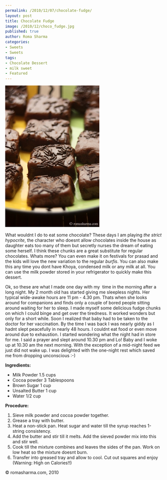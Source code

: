 ```yaml
--- 
permalink: /2010/12/07/chocolate-fudge/
layout: post
title: Chocolate Fudge
image: /2010/12/choco_fudge.jpg
published: true
author: Roma Sharma
categories: 
- Sweets
- Sweets
tags:
- Chocolate Dessert
- milk sweet
- Featured
---
```

<a href="/2010/12/choco_fudge.jpg"><img class="alignnone size-full wp-image-2331" title="choco_fudge" src="/2010/12/choco_fudge.jpg" alt="" width="303" height="455" /></a>

What wouldnt I do to eat some chocolate? These days I am playing <em>the strict hypocrite</em>, the character who doesnt allow chocolates inside the house as daughter eats too many of them but secretly nurses the dream of eating some herself. I think these chunks are a great substitute for regular chocolates. Whats more? You can even make it on festivals for prasad and the kids will love the new variation to the regular <em>burfis</em>. You can also make this any time you dont have Khoya, condensed milk or any milk at all. You can use the milk powder stored in your refrigerator to quickly make this dessert.<!--more-->

Ok, so these are what I made one day with my  time in the morning after a long night. My 2 month old has started giving me sleepless nights. Her typical wide-awake hours are 11 pm - 4.30 pm. Thats when she looks around for companions and finds only a couple of bored people sitting around waiting for her to sleep. I made myself some delicious fudge chunks on which I could binge and get over the tiredness. It worked wonders but only for a short while. Soon I realized that baby had to be taken to the doctor for her vaccination. By the time I was back I was nearly giddy as I hadnt slept peacefully in nearly 48 hours. I couldnt eat food or even move around due to exhaustion. I started wondering what the night had in store for me. I said a prayer and slept around 10.30 pm and Lo! Baby and I woke up at 10.30 am the next morning. With the exception of a mid-night feed we just did not wake up. I was delighted with the one-night rest which saved me from dropping unconscious :-)

<strong>Ingredients:</strong>
<ul>
	<li>Milk Powder 1.5 cups</li>
	<li>Cocoa powder 3 Tablespoons</li>
	<li>Brown Sugar 1 cup</li>
	<li>Unsalted Butter 1 cup</li>
	<li>Water 1/2 cup</li>
</ul>
<strong>Procedure:</strong>
<ol>
	<li>Sieve milk powder and cocoa powder together.</li>
	<li>Grease a tray with butter.</li>
	<li>Heat a non-stick pan. Heat sugar and water till the syrup reaches 1-string consistency.</li>
	<li>Add the butter and stir till it melts. Add the sieved powder mix into this and stir well.</li>
	<li>Cook till the mixture combines and leaves the sides of the pan. Work on low heat so the mixture doesnt burn.</li>
	<li>Transfer into greased tray and allow to cool. Cut out squares and enjoy (Warning: High on Calories!!)</li>
</ol>
© romasharma.com, 2010
